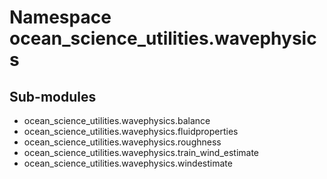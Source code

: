 Namespace ocean_science_utilities.wavephysics
=============================================

Sub-modules
-----------
* ocean_science_utilities.wavephysics.balance
* ocean_science_utilities.wavephysics.fluidproperties
* ocean_science_utilities.wavephysics.roughness
* ocean_science_utilities.wavephysics.train_wind_estimate
* ocean_science_utilities.wavephysics.windestimate
